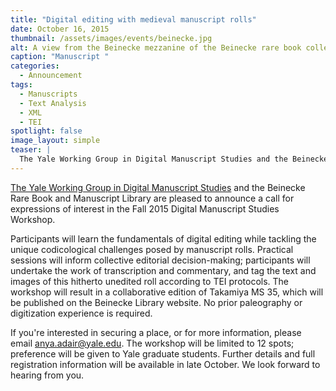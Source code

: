 ```yaml
---
title: "Digital editing with medieval manuscript rolls"
date: October 16, 2015
thumbnail: /assets/images/events/beinecke.jpg
alt: A view from the Beinecke mezzanine of the Beinecke rare book collections in their insulated transparent stacks.
caption: "Manuscript "
categories:
  - Announcement
tags:
  - Manuscripts
  - Text Analysis
  - XML
  - TEI
spotlight: false
image_layout: simple
teaser: |
  The Yale Working Group in Digital Manuscript Studies and the Beinecke Rare Book and Manuscript Library are pleased to announce a call for expressions of interest in the Fall 2015 Digital Manuscript...
---
```


[The Yale Working Group in Digital Manuscript Studies](http://whc.yale.edu/digital-manuscript-studies) and the Beinecke Rare Book and Manuscript Library are pleased to announce a call for expressions of interest in the Fall 2015 Digital Manuscript Studies Workshop.

Participants will learn the fundamentals of digital editing while tackling the unique codicological challenges posed by manuscript rolls. Practical sessions will inform collective editorial decision-making; participants will undertake the work of transcription and commentary, and tag the text and images of this hitherto unedited roll according to TEI protocols. The workshop will result in a collaborative edition of Takamiya MS 35, which will be published on the Beinecke Library website. No prior paleography or digitization experience is required.

If you're interested in securing a place, or for more information, please email [anya.adair@yale.edu](mailto:anya.adair@yale.edu). The workshop will be limited to 12 spots; preference will be given to Yale graduate students. Further details and full registration information will be available in late October. We look forward to hearing from you.
